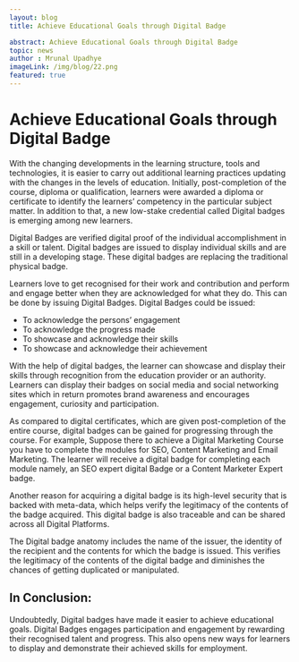 ```yaml
---
layout: blog
title: Achieve Educational Goals through Digital Badge

abstract: Achieve Educational Goals through Digital Badge 
topic: news
author : Mrunal Upadhye
imageLink: /img/blog/22.png
featured: true
---
```

# Achieve Educational Goals through Digital Badge

With the changing developments in the learning structure, tools and technologies, it is easier to carry out additional learning practices updating with the changes in the levels of education. Initially, post-completion of the course, diploma or qualification, learners were awarded a diploma or certificate to identify the learners’ competency in the particular subject matter. In addition to that, a new low-stake credential called Digital badges is emerging among new learners.

Digital Badges are verified digital proof of the individual accomplishment in a skill or talent. Digital badges are issued to display individual skills and are still in a developing stage. These digital badges are replacing the traditional physical badge.

Learners love to get recognised for their work and contribution and perform and engage better when they are acknowledged for what they do. This can be done by issuing Digital Badges. Digital Badges could be issued:

- To acknowledge the persons’ engagement
- To acknowledge the progress made
- To showcase and acknowledge their skills
- To showcase and acknowledge their achievement

With the help of digital badges, the learner can showcase and display their skills through recognition from the education provider or an authority. Learners can display their badges on social media and social networking sites which in return promotes brand awareness and encourages engagement, curiosity and participation.

As compared to digital certificates, which are given post-completion of the entire course, digital badges can be gained for progressing through the course. For example, Suppose there to achieve a Digital Marketing Course you have to complete the modules for SEO, Content Marketing and Email Marketing. The learner will receive a digital badge for completing each module namely, an SEO expert digital Badge or a Content Marketer Expert badge.

Another reason for acquiring a digital badge is its high-level security that is backed with meta-data, which helps verify the legitimacy of the contents of the badge acquired. This digital badge is also traceable and can be shared across all Digital Platforms.

The Digital badge anatomy includes the name of the issuer, the identity of the recipient and the contents for which the badge is issued. This verifies the legitimacy of the contents of the digital badge and diminishes the chances of getting duplicated or manipulated.

## In Conclusion:

Undoubtedly, Digital badges have made it easier to achieve educational goals. Digital Badges engages participation and engagement by rewarding their recognised talent and progress. This also opens new ways for learners to display and demonstrate their achieved skills for employment.

